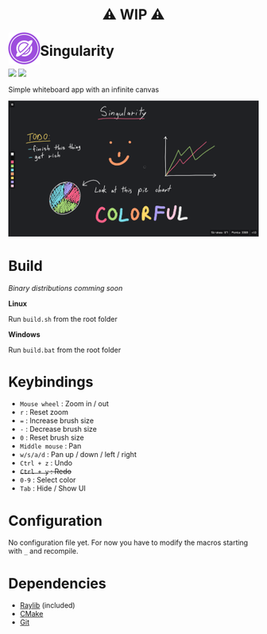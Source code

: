 <h1 align="center">⚠️ WIP ⚠</h1>

<img src="logo.png" align="left"/>

# Singularity

<p>
    <img src="https://img.shields.io/badge/Latest_Release-0.1-green?style=for-the-badge"/>
    <img src="https://img.shields.io/badge/License-MIT-blue?style=for-the-badge"/>
</p>

Simple whiteboard app with an infinite canvas

![App](images/sc1.png)

# Build

_Binary distributions comming soon_

**Linux**

Run `build.sh` from the root folder

**Windows**

Run `build.bat` from the root folder

# Keybindings

- `Mouse wheel` : Zoom in / out
- `r` : Reset zoom
- `=` : Increase brush size
- `-` : Decrease brush size
- `0` : Reset brush size
- `Middle mouse` : Pan
- `w/s/a/d` : Pan up / down / left / right
- `Ctrl + z` : Undo
- ~~`Ctrl + y` : Redo~~
- `0-9` : Select color
- `Tab` : Hide / Show UI

# Configuration

No configuration file yet. For now you have to modify the macros starting with `_` and recompile.

# Dependencies

- [Raylib](https://www.raylib.com/index.html) (included)
- [CMake](https://cmake.org/)
- [Git](https://git-scm.com/)
